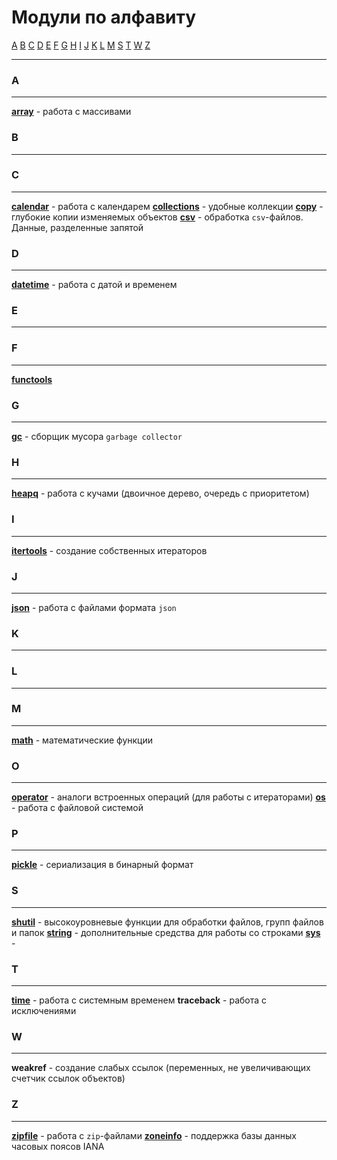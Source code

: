 # Модули по алфавиту
[A](#A) [B](#B) [C](#C) [D](#D) [E](#E) [F](#F) [G](#G) [H](#H) [I](#I) [J](#J) [K](#K) [L](#L) [M](#M) [S](#S) [T](#T) [W](#W) [Z](#Z)
***

### A
***
**[array](модули/array/_array%20-%20модуль.md)** - работа с массивами

### B
***

### C
***
**[calendar](модули/calendar/_calendar%20-%20модуль.md)** - работа с календарем
**[collections](модули/collections/_collections%20-%20модуль.md)** - удобные коллекции
**[copy](модули/copy/_copy%20-%20модуль.md)** - глубокие копии изменяемых объектов
**[csv](модули/csv/_csv%20-%20модуль.md)** - обработка `csv`-файлов. Данные, разделенные запятой

### D
***
**[datetime](модули/datetime/_datetime%20-%20модуль.md)** - работа с датой и временем

### E
***

### F
***
**[functools](модули/functools/_functools%20-%20модуль.md)**

### G
***
**[gc](модули/gc/_gc%20-%20модуль.md)** - сборщик мусора `garbage collector`

### H
***
**[heapq](модули/heapq/_heapq%20-%20модуль.md)** - работа с кучами (двоичное дерево, очередь с приоритетом)

### I
***
**[itertools](модули/itertools/_itertools%20-%20модуль.md)** - создание собственных итераторов

### J
***
**[json](модули/json/_json%20-%20модуль.md)** - работа с файлами формата `json`

### K
***

### L
***

### M
***
**[math](модули/math/_math%20-%20модуль.md)** - математические функции

### O
***
**[operator](модули/operator/_operator%20-%20модуль.md)** - аналоги встроенных операций (для работы с итераторами)
**[os](модули/os/_os%20-%20модуль.md)** - работа с файловой системой

### P
***
**[pickle](модули/pickle/_pickle%20-%20модуль.md)** - сериализация в бинарный формат

### S
***
**[shutil](модули/shutil/_shutil%20-%20модуль.md)** - высокоуровневые функции для обработки файлов, групп файлов и папок
**[string](модули/string/_string%20-%20модуль.md)** - дополнительные средства для работы со строками
**[sys](модули/sys/_sys%20-%20модуль.md)** - 

### T
***
**[time](модули/time/_time%20-%20модуль.md)** - работа с системным временем
**traceback** - работа с исключениями

### W
***
**weakref** - создание слабых ссылок (переменных, не увеличивающих счетчик ссылок объектов)

### Z
***
**[zipfile](модули/zipfile/_zipfile%20-%20модуль.md)** - работа с `zip`-файлами
**[zoneinfo](модули/zoneinfo/_zoneinfo%20-%20модуль.md)** - поддержка базы данных часовых поясов IANA
